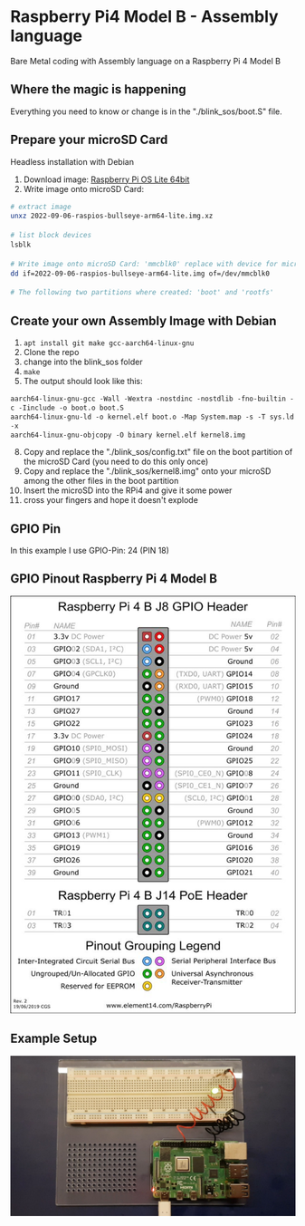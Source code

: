 # Raspberry Pi4 Model B - Assembly language
Bare Metal coding with Assembly language on a Raspberry Pi 4 Model B

## Where the magic is happening
Everything you need to know or change is in the "./blink_sos/boot.S" file.

## Prepare your microSD Card
Headless installation with Debian

1. Download image: [Raspberry Pi OS Lite 64bit](https://www.raspberrypi.com/software/operating-systems/)
2. Write image onto microSD Card:
```bash
# extract image
unxz 2022-09-06-raspios-bullseye-arm64-lite.img.xz

# list block devices
lsblk

# Write image onto microSD Card: 'mmcblk0' replace with device for microSD Card
dd if=2022-09-06-raspios-bullseye-arm64-lite.img of=/dev/mmcblk0

# The following two partitions where created: 'boot' and 'rootfs'
```

## Create your own Assembly Image with Debian
1. `apt install git make gcc-aarch64-linux-gnu`
3. Clone the repo
4. change into the blink_sos folder
5. `make`
6. The output should look like this:
```
aarch64-linux-gnu-gcc -Wall -Wextra -nostdinc -nostdlib -fno-builtin -c -Iinclude -o boot.o boot.S
aarch64-linux-gnu-ld -o kernel.elf boot.o -Map System.map -s -T sys.ld -x
aarch64-linux-gnu-objcopy -O binary kernel.elf kernel8.img
```
8. Copy and replace the "./blink_sos/config.txt" file on the boot partition of the microSD Card (you need to do this only once)
9. Copy and replace the "./blink_sos/kernel8.img" onto your microSD among the other files in the boot partition
10. Insert the microSD into the RPi4 and give it some power
11. cross your fingers and hope it doesn't explode

## GPIO Pin
In this example I use GPIO-Pin: 24 (PIN 18)

## GPIO Pinout Raspberry Pi 4 Model B
![alt text](./media/rpi4b_gpio_pinout.jpg "Image of the GPIO pinout")

## Example Setup
![alt text](./media/setup_with_LED.jpg "Image of an example Setup")
